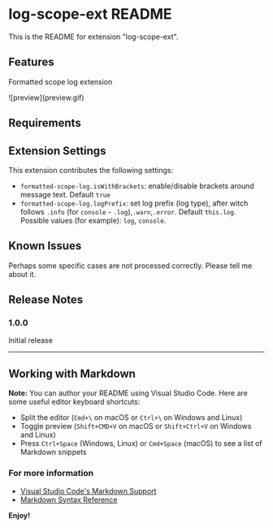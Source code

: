 # log-scope-ext README

This is the README for extension "log-scope-ext".

## Features

Formatted scope log extension

\!\[preview\]\(preview.gif\)

## Requirements

## Extension Settings

This extension contributes the following settings:

* `formatted-scope-log.isWithBrackets`: enable/disable brackets around message text. Default `true`
* `formatted-scope-log.logPrefix`: set log prefix (log type), after witch follows `.info` (for `console` - `.log`),`.warn`,`.error`. Default `this.log`. Possible values (for example): `log`, `console`.

## Known Issues

Perhaps some specific cases are not processed correctly. Please tell me about it.

## Release Notes

### 1.0.0

Initial release

-----------------------------------------------------------------------------------------------------------

## Working with Markdown

**Note:** You can author your README using Visual Studio Code.  Here are some useful editor keyboard shortcuts:

* Split the editor (`Cmd+\` on macOS or `Ctrl+\` on Windows and Linux)
* Toggle preview (`Shift+CMD+V` on macOS or `Shift+Ctrl+V` on Windows and Linux)
* Press `Ctrl+Space` (Windows, Linux) or `Cmd+Space` (macOS) to see a list of Markdown snippets

### For more information

* [Visual Studio Code's Markdown Support](http://code.visualstudio.com/docs/languages/markdown)
* [Markdown Syntax Reference](https://help.github.com/articles/markdown-basics/)

**Enjoy!**
